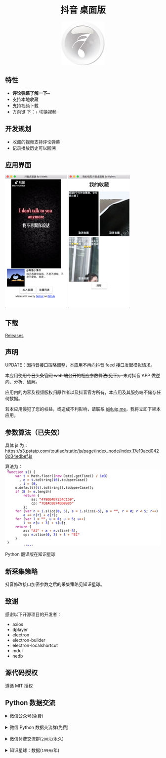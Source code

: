 <h1 align="center">抖音 桌面版</h1>

<div align="center"><img src="./icon.png" width="140"></div>

## 特性

- **评论弹幕了解一下~**
- 支持本地收藏
- 支持视频下载
- 方向键 下：<kbd>↓</kbd> 切换视频

## 开发规划

- 收藏的视频支持评论弹幕
- 记录播放历史可以回溯

## 应用界面

<div style='display:"inline"'>
<img src="./screenshot/1.png" width="200">
<img src="./screenshot/2.png" width="200">
</div>

## 下载

[Releases](https://github.com/lujqme/douyin/releases)

## 声明

UPDATE：因抖音接口策略调整，本应用不再向抖音 feed 接口发起模拟请求。

本应用<del>使用今日头条官网 web 端公开的相应参数算法(见下)，</del>未对抖音 APP 做逆向、分析、破解。

应用内的内容及视频版权归原作者以及抖音官方所有，本应用及其服务端不储存任何数据。

若本应用侵犯了您的权益，或造成不利影响，请联系 i@lujq.me，我将立即下架本应用。

## 参数算法（已失效）

具体 js 为：
https://s3.pstatp.com/toutiao/static/js/page/index_node/index.17e10acd0428d34edbef.js

算法为：
<img src="./image/ascp.png" width="800">

Python 翻译版在知识星球

## 新采集策略

抖音修改接口加密参数之后的采集策略见知识星球。

## 致谢

感谢以下开源项目的开发者：

- axios
- dplayer
- electron
- electron-builder
- electron-localshortcut
- mdui
- nedb

## 源代码授权

遵循 MIT 授权

## Python 数据交流

<details>
  <summary>微信公众号(免费)</summary>
  <p>微信公众号：<code>pydatame</code></p>
  <p>只发网上找不到的高质量原创内容，绝不会给你 N 个 T 的网盘资料。扫描二维码关注：</p>
  <img src="./image/wechat.jpg" width="300">
</details>
<br>
<details>
  <summary>微信 Python 数据交流群(免费)</summary>
  <p>不定期免费直播做技术分享，之前免费分享过的内容：</p>
  <ul>
    <li>淘宝基于协议的模拟登录</li>
    <li>京东基于协议的下单流程模拟</li>
    <li>微博基于协议的模拟登录</li>
    <li>百度基于协议的模拟登录</li>
    <li>豆瓣基于协议的模拟登录以及自动顶帖</li>
    <li>搜狐基于协议的模拟登录以及视频上传</li>
  </ul>
  <p>一群 500 人已满。二群 300 人，备注来意加我微信，微信号可从公众号获取。</p>
</details>
<br>
<details>
  <summary>微信付费交流群(<code>200元</code>/永久)</summary>
  <ul>
    <li>有我的朋友们，其中有在读牛津大学、香港大学、香港中文大学、清华大学等高校数学、计算机以及金融专业的博士，也有业界腾讯、小米、百度、今日头条各岗位的工程师，提供交流提问机会。</li>
    <li>超高频信息流，涵盖各领域内容。</li>
    <li>群友免费提供的各种资源，比如：微软企业用户帐号（免费 ofiice 系列、onedrive 大容量、outlook 企业邮箱等），EDU 邮箱接收学生专属福利，提供共享 VPS 做开发、测试，超低价商品优惠信息线报，京东免邮券，不定时大额现金红包。</li>
    <li>Python、数据抓取、数据分析、数据挖掘、大数据相关问题迅速解答。</li>
  </ul>
</details>
<br>
<details>
  <summary>知识星球：数据(<code>199元</code>/年)</summary>
  <p>星主做过：</p>
  <ul>
    <li>淘宝、京东、支付宝、微博、百度、豆瓣、搜狐等各网站基于 HTTP/S 协议的模拟登录实现视频讲解以及代码实现
    <li>支付宝个人支付回调实现</li>
    <li>基于 HTTP/S 协议的京东下单全流程实现，秒杀场景应用</li>
    <li>每天上亿次数据规模超 TB 级的数据抓取架构设计</li>
    <li>PB 数据量的数据仓库搭建以及维护</li>
    <li>HiveQL 海量数据分析经验</li>
  </ul>
  <p>部分内容已在星球分享，此外星球还有的内容：</p>
  <ul>
    <li>大规模分布式数据抓取架构详解</li>
    <li>12306 抢票代码实现</li>
    <li>豆瓣自动顶帖视频讲解及代码实现</li>
    <li>抖音及今日头条推荐接口参数的 Python 版模拟实现</li>
    <li>数据挖掘算法讲解</li>
    <li>数据可视化实例</li>
    <li>优秀开源工具、框架及库推荐及使用说明</li>
  </ul>
  <p>扫码加入`数据`星球：</p>
  <img src="./image/zsxq.png" width="300">
</details>
